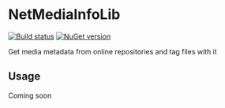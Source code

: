 # NetMediaInfoLib

[![Build status](https://ci.appveyor.com/api/projects/status/5ex7tk40v0e5o55u?svg=true)](https://ci.appveyor.com/project/Aftnet/netmediainfolib)
[![NuGet version](https://img.shields.io/nuget/v/NetMediaInfoLib.svg)](https://www.nuget.org/packages/NetMediaInfoLib/)

Get media metadata from online repositories and tag files with it

## Usage

Coming soon